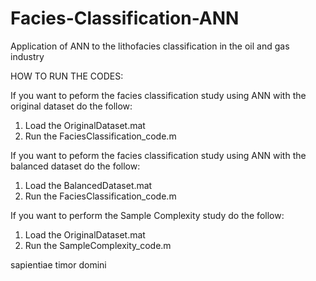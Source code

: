 # Facies-Classification-ANN
Application of ANN to the lithofacies classification in the oil and gas industry

HOW TO RUN THE CODES:

If you want to peform the facies classification study using ANN with the original dataset do the follow:
1) Load the OriginalDataset.mat 
2) Run the FaciesClassification_code.m 

If you want to peform the facies classification study using ANN with the balanced dataset do the follow:
1) Load the BalancedDataset.mat 
2) Run the FaciesClassification_code.m 

If you want to perform the Sample Complexity study do the follow:
1) Load the OriginalDataset.mat
2) Run the SampleComplexity_code.m


sapientiae timor domini

